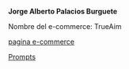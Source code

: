 **Jorge Alberto Palacios Burguete**

Nombre del e-commerce: TrueAim

[pagina e-commerce](https://elyorchi14.github.io/Online-Store_TrueAim/)

[Prompts](/prompt.md)

